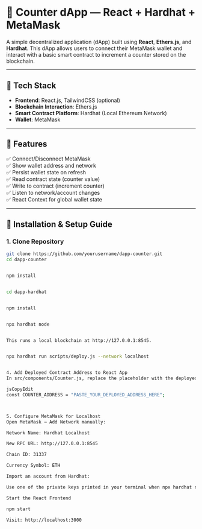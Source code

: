 # 🧮 Counter dApp — React + Hardhat + MetaMask

A simple decentralized application (dApp) built using **React**, **Ethers.js**, and **Hardhat**. This dApp allows users to connect their MetaMask wallet and interact with a basic smart contract to increment a counter stored on the blockchain.

---

## 🔧 Tech Stack

- **Frontend**: React.js, TailwindCSS (optional)
- **Blockchain Interaction**: Ethers.js
- **Smart Contract Platform**: Hardhat (Local Ethereum Network)
- **Wallet**: MetaMask

---

## 🚀 Features

✅ Connect/Disconnect MetaMask  
✅ Show wallet address and network  
✅ Persist wallet state on refresh  
✅ Read contract state (counter value)  
✅ Write to contract (increment counter)  
✅ Listen to network/account changes  
✅ React Context for global wallet state

---


## 🧱 Installation & Setup Guide

### 1. Clone Repository

```bash
git clone https://github.com/yourusername/dapp-counter.git
cd dapp-counter


npm install


cd dapp-hardhat


npm install


npx hardhat node


This runs a local blockchain at http://127.0.0.1:8545.


npx hardhat run scripts/deploy.js --network localhost


4. Add Deployed Contract Address to React App
In src/components/Counter.js, replace the placeholder with the deployed address:

jsCopyEdit
const COUNTER_ADDRESS = "PASTE_YOUR_DEPLOYED_ADDRESS_HERE";



5. Configure MetaMask for Localhost
Open MetaMask → Add Network manually:

Network Name: Hardhat Localhost

New RPC URL: http://127.0.0.1:8545

Chain ID: 31337

Currency Symbol: ETH

Import an account from Hardhat:

Use one of the private keys printed in your terminal when npx hardhat node runs.

Start the React Frontend

npm start

Visit: http://localhost:3000


